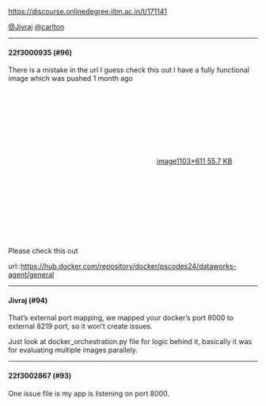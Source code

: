 https://discourse.onlinedegree.iitm.ac.in/t/171141

<a class="mention" href="/u/jivraj">@Jivraj</a> <a class="mention" href="/u/carlton">@carlton</a></p><hr>

<h4>22f3000935 (#96)</h4>
<p>There is a mistake in the url I guess check this out I have a fully functional image which was pushed 1 month ago<br/>
<div class="lightbox-wrapper"><a class="lightbox" data-download-href="/uploads/short-url/5l2bo7P1lKeo45HJ4CciEHSugiK.png?dl=1" href="https://europe1.discourse-cdn.com/flex013/uploads/iitm/original/3X/2/5/256b97d98b6ef5ae6fab6edb3882f92c73f210da.png" rel="noopener nofollow ugc" title="image"><div class="meta"><svg aria-hidden="true" class="fa d-icon d-icon-far-image svg-icon"><use href="#far-image"></use></svg><span class="filename">image</span><span class="informations">1103×611 55.7 KB</span><svg aria-hidden="true" class="fa d-icon d-icon-discourse-expand svg-icon"><use href="#discourse-expand"></use></svg></div></a></div></p>
<p>Please check this out</p>
<p>url::<a href="https://hub.docker.com/repository/docker/pscodes24/dataworks-agent/general" rel="noopener nofollow ugc">https://hub.docker.com/repository/docker/pscodes24/dataworks-agent/general</a></p><hr>

<h4>Jivraj (#94)</h4>
<p>That’s external port mapping, we mapped your docker’s port 8000 to external 8219 port, so it won’t create issues.</p>
<p>Just look at docker_orchestration.py file for logic behind it, basically it was for evaluating multiple images parallely.</p><hr>

<h4>22f3002867 (#93)</h4>
<p>One issue file is my app is listening on port 8000.